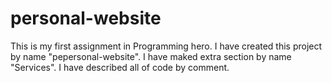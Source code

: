 # personal-website
This is my first assignment in Programming hero.
I have created this project by name "pepersonal-website".
I have maked extra section by name "Services".
 I have described all of code by comment.